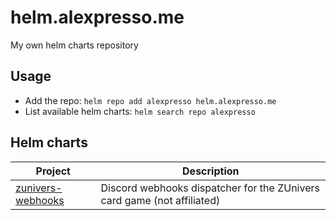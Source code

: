 # helm.alexpresso.me
My own helm charts repository

## Usage
- Add the repo: `helm repo add alexpresso helm.alexpresso.me`
- List available helm charts: `helm search repo alexpresso`

## Helm charts
| Project                                                              | Description                                                             |
| -------------------------------------------------------------------- | ----------------------------------------------------------------------- |
| [zunivers-webhooks](https://github.com/AlexPresso/ZUnivers-Webhooks) | Discord webhooks dispatcher for the ZUnivers card game (not affiliated) |
